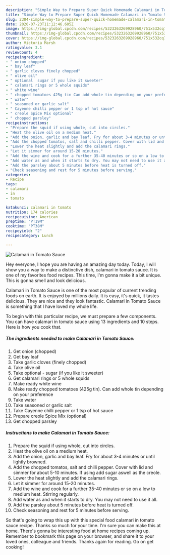 ```yaml
---
description: "Simple Way to Prepare Super Quick Homemade Calamari in Tomato Sauce"
title: "Simple Way to Prepare Super Quick Homemade Calamari in Tomato Sauce"
slug: 2304-simple-way-to-prepare-super-quick-homemade-calamari-in-tomato-sauce
date: 2020-07-23T11:12:46.605Z
image: https://img-global.cpcdn.com/recipes/5323263269928960/751x532cq70/calamari-in-tomato-sauce-recipe-main-photo.jpg
thumbnail: https://img-global.cpcdn.com/recipes/5323263269928960/751x532cq70/calamari-in-tomato-sauce-recipe-main-photo.jpg
cover: https://img-global.cpcdn.com/recipes/5323263269928960/751x532cq70/calamari-in-tomato-sauce-recipe-main-photo.jpg
author: Victoria Marsh
ratingvalue: 3.1
reviewcount: 4
recipeingredient:
- " onion chopped"
- " bay leaf"
- " garlic cloves finely chopped"
- " olive oil"
- " optional  sugar if you like it sweeter"
- " calamari rings or 5 whole squids"
- " white wine"
- " chopped tomatoes 425g tin Can add whole tin depending on your preference"
- " water"
- " seasoned or garlic salt"
- " Cayenne chilli pepper or 1 tsp of hot sauce"
- " creole Spice Mix optional"
- " chopped parsley"
recipeinstructions:
- "Prepare the squid if using whole, cut into circles."
- "Heat the olive oil on a medium heat."
- "Add the onion, garlic and bay leaf. Fry for about 3-4 minutes or until lightly browned."
- "Add the chopped tomatos, salt and chilli pepper. Cover with lid and simmer for about 5-10 minutes. If using add sugar aswell as the creole."
- "Lower the heat slightly and add the calamari rings."
- "Let it simmer for around 15-20 minutes."
- "Add the wine and cook for a further 35-40 minutes or so on a low to medium heat. Stirring regularly."
- "Add water as and when it starts to dry. You may not need to use it all."
- "Add the parsley about 5 minutes before heat is turned off."
- "Check seasoning and rest for 5 minutes before serving."
categories:
- Recipe
tags:
- calamari
- in
- tomato

katakunci: calamari in tomato 
nutrition: 174 calories
recipecuisine: American
preptime: "PT19M"
cooktime: "PT38M"
recipeyield: "2"
recipecategory: Lunch

---
```



![Calamari in Tomato Sauce](https://img-global.cpcdn.com/recipes/5323263269928960/751x532cq70/calamari-in-tomato-sauce-recipe-main-photo.jpg)

Hey everyone, I hope you are having an amazing day today. Today, I will show you a way to make a distinctive dish, calamari in tomato sauce. It is one of my favorites food recipes. This time, I'm gonna make it a bit unique. This is gonna smell and look delicious.



Calamari in Tomato Sauce is one of the most popular of current trending foods on earth. It is enjoyed by millions daily. It is easy, it's quick, it tastes delicious. They are nice and they look fantastic. Calamari in Tomato Sauce is something that I have loved my whole life.


To begin with this particular recipe, we must prepare a few components. You can have calamari in tomato sauce using 13 ingredients and 10 steps. Here is how you cook that.

<!--inarticleads1-->

##### The ingredients needed to make Calamari in Tomato Sauce:

1. Get  onion (chopped)
1. Get  bay leaf
1. Take  garlic cloves (finely chopped)
1. Take  olive oil
1. Take  optional - sugar (if you like it sweeter)
1. Get  calamari rings or 5 whole squids
1. Make ready  white wine
1. Make ready  chopped tomatoes (425g tin). Can add whole tin depending on your preference
1. Take  water
1. Take  seasoned or garlic salt
1. Take  Cayenne chilli pepper or 1 tsp of hot sauce
1. Prepare  creole Spice Mix (optional)
1. Get  chopped parsley




<!--inarticleads2-->

##### Instructions to make Calamari in Tomato Sauce:

1. Prepare the squid if using whole, cut into circles.
1. Heat the olive oil on a medium heat.
1. Add the onion, garlic and bay leaf. Fry for about 3-4 minutes or until lightly browned.
1. Add the chopped tomatos, salt and chilli pepper. Cover with lid and simmer for about 5-10 minutes. If using add sugar aswell as the creole.
1. Lower the heat slightly and add the calamari rings.
1. Let it simmer for around 15-20 minutes.
1. Add the wine and cook for a further 35-40 minutes or so on a low to medium heat. Stirring regularly.
1. Add water as and when it starts to dry. You may not need to use it all.
1. Add the parsley about 5 minutes before heat is turned off.
1. Check seasoning and rest for 5 minutes before serving.




So that's going to wrap this up with this special food calamari in tomato sauce recipe. Thanks so much for your time. I'm sure you can make this at home. There's gonna be interesting food at home recipes coming up. Remember to bookmark this page on your browser, and share it to your loved ones, colleague and friends. Thanks again for reading. Go on get cooking!
